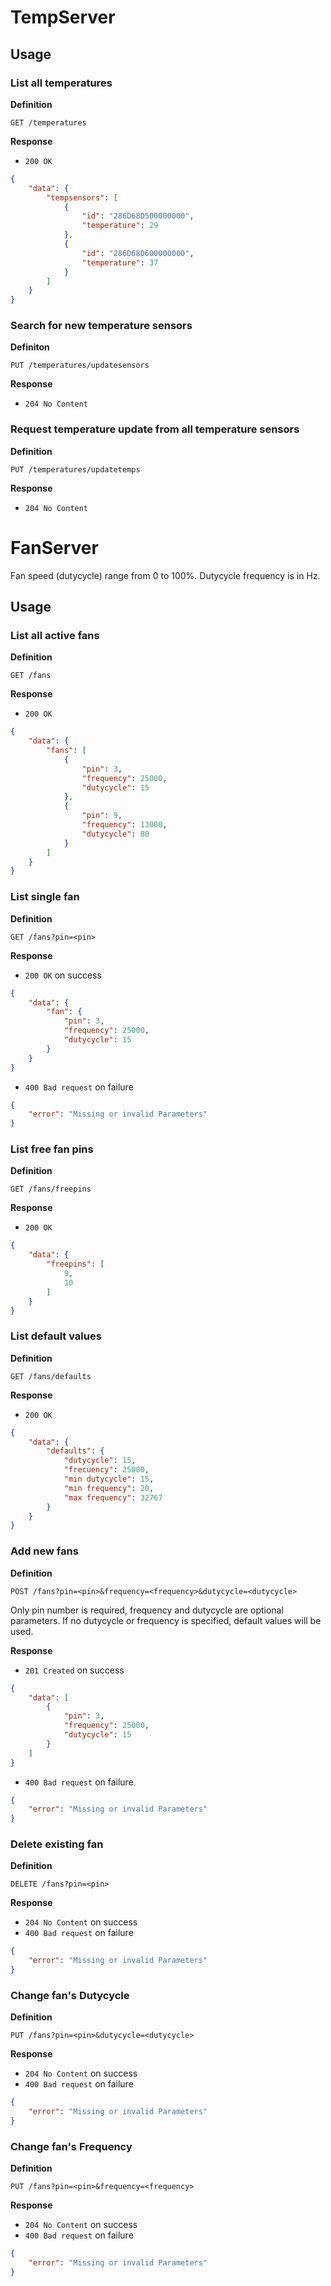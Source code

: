 # TempServer

## Usage

### List all temperatures

**Definition**

`GET /temperatures`

**Response**

- `200 OK`
```json
{
    "data": {
        "tempsensors": [
            {
                "id": "286D68D500000000",
                "temperature": 29
            },
			{
                "id": "286D68D600000000",
                "temperature": 37
            }
        ]
    }
}
```

### Search for new temperature sensors

**Definiton**

`PUT /temperatures/updatesensors`

**Response**

- `204 No Content`

### Request temperature update from all temperature sensors

**Definition**

`PUT /temperatures/updatetemps`

**Response**

- `204 No Content`


# FanServer

Fan speed (dutycycle) range from 0 to 100%. Dutycycle frequency is in Hz.

## Usage

### List all active fans

**Definition**

`GET /fans`

**Response**

- `200 OK`
```json
{
    "data": {
        "fans": [
            {
                "pin": 3,
                "frequency": 25000,
                "dutycycle": 15
            },
			{
                "pin": 9,
                "frequency": 13000,
                "dutycycle": 80
            }
        ]
    }
}
```

### List single fan

**Definition**

`GET /fans?pin=<pin>`

**Response**

- `200 OK` on success
```json
{
    "data": {
        "fan": {
            "pin": 3,
            "frequency": 25000,
            "dutycycle": 15
        }
    }
}
```
- `400 Bad request` on failure
```json
{
    "error": "Missing or invalid Parameters"
}
```

### List free fan pins

**Definition**

`GET /fans/freepins`

**Response**

- `200 OK`
```json
{
    "data": {
        "freepins": [
            9,
            10
        ]
    }
}
```

### List default values

**Definition**

`GET /fans/defaults`

**Response**

- `200 OK`
```json
{
    "data": {
        "defaults": {
            "dutycycle": 15,
            "frecuency": 25000,
            "min dutycycle": 15,
            "min frequency": 20,
            "max frequency": 32767
        }
    }
}
```

### Add new fans

**Definition**

`POST /fans?pin=<pin>&frequency=<frequency>&dutycycle=<dutycycle>`

Only pin number is required, frequency and dutycycle are optional parameters. If no dutycycle or frequency is specified, default values will be used.

**Response**

- `201 Created` on success
```json
{
    "data": [
        {
            "pin": 3,
            "frequency": 25000,
            "dutycycle": 15
        }
    ]
}
```
- `400 Bad request` on failure
```json
{
    "error": "Missing or invalid Parameters"
}
```

### Delete existing fan

**Definition**

`DELETE /fans?pin=<pin>`

**Response**

- `204 No Content` on success
- `400 Bad request` on failure
```json
{
    "error": "Missing or invalid Parameters"
}
```

### Change fan's Dutycycle

**Definition**

`PUT /fans?pin=<pin>&dutycycle=<dutycycle>`

**Response**

- `204 No Content` on success
- `400 Bad request` on failure
```json
{
    "error": "Missing or invalid Parameters"
}
```

### Change fan's Frequency

**Definition**

`PUT /fans?pin=<pin>&frequency=<frequency>`

**Response**

- `204 No Content` on success
- `400 Bad request` on failure
```json
{
    "error": "Missing or invalid Parameters"
}
```
